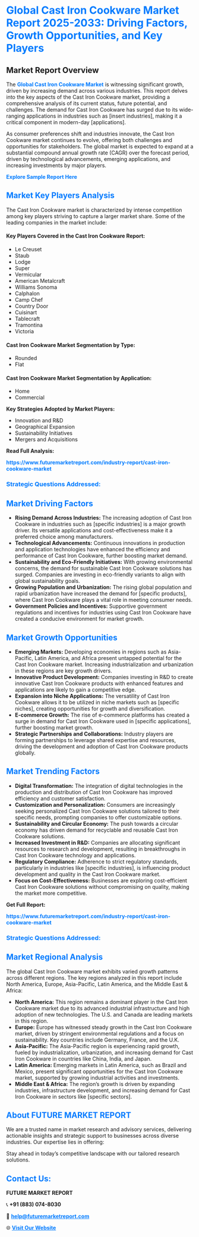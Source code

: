 <h1 style="color: #007BFF;">Global Cast Iron Cookware Market Report 2025-2033: Driving Factors, Growth Opportunities, and Key Players</h1>

<section id="overview">
<h2>Market Report Overview</h2>
<p>The <a href="https://www.futuremarketreport.com/industry-report/cast-iron-cookware-market" style="color: #007BFF; text-decoration: none;"><strong>Global Cast Iron Cookware Market</strong></a> is witnessing significant growth, driven by increasing demand across various industries. This report delves into the key aspects of the Cast Iron Cookware market, providing a comprehensive analysis of its current status, future potential, and challenges. The demand for Cast Iron Cookware has surged due to its wide-ranging applications in industries such as [insert industries], making it a critical component in modern-day [applications].</p>
<p>As consumer preferences shift and industries innovate, the Cast Iron Cookware market continues to evolve, offering both challenges and opportunities for stakeholders. The global market is expected to expand at a substantial compound annual growth rate (CAGR) over the forecast period, driven by technological advancements, emerging applications, and increasing investments by major players.</p>
</section>

<section id="overview">
<p><a href="https://www.futuremarketreport.com/request-sample/reportId=107876" style="color: #007BFF; text-decoration: none;"><strong>Explore Sample Report Here</strong></a></p>
</section>

<section id="key-players">
<h2 style="color: #007BFF;">Market Key Players Analysis</h2>
<p>The Cast Iron Cookware market is characterized by intense competition among key players striving to capture a larger market share. Some of the leading companies in the market include:</p>
<h4>Key Players Covered in the Cast Iron Cookware Report:</h4>
<ul><li>Le Creuset</li><li>Staub</li><li>Lodge</li><li>Super</li><li>Vermicular</li><li>American Metalcraft</li><li>Williams Sonoma</li><li>Calphalon</li><li>Camp Chef</li><li>Country Door</li><li>Cuisinart</li><li>Tablecraft</li><li>Tramontina</li><li>Victoria</li></ul>
<h4>Cast Iron Cookware Market Segmentation by Type:</h4>
<ul><li>Rounded</li><li>Flat</li></ul>

<h4>Cast Iron Cookware Market Segmentation by Application:</h4>
<ul><li>Home</li><li>Commercial</li></ul>
<p><strong>Key Strategies Adopted by Market Players:</strong></p>
<ul>
<li>Innovation and R&D</li>
<li>Geographical Expansion</li>
<li>Sustainability Initiatives</li>
<li>Mergers and Acquisitions</li>
</ul>
</section>

<section>
<p><strong>Read Full Analysis: </strong></p><a href="https://www.futuremarketreport.com/industry-report/cast-iron-cookware-market" style="color: #007BFF; text-decoration: none;"><strong>https://www.futuremarketreport.com/industry-report/cast-iron-cookware-market</strong></a>
<h3 style="color: #007BFF;">Strategic Questions Addressed:</h3>
</section>

<section id="driving-factors">
<h2 style="color: #007BFF;">Market Driving Factors</h2>
<ul>
<li><strong>Rising Demand Across Industries:</strong> The increasing adoption of Cast Iron Cookware in industries such as [specific industries] is a major growth driver. Its versatile applications and cost-effectiveness make it a preferred choice among manufacturers.</li>
<li><strong>Technological Advancements:</strong> Continuous innovations in production and application technologies have enhanced the efficiency and performance of Cast Iron Cookware, further boosting market demand.</li>
<li><strong>Sustainability and Eco-Friendly Initiatives:</strong> With growing environmental concerns, the demand for sustainable Cast Iron Cookware solutions has surged. Companies are investing in eco-friendly variants to align with global sustainability goals.</li>
<li><strong>Growing Population and Urbanization:</strong> The rising global population and rapid urbanization have increased the demand for [specific products], where Cast Iron Cookware plays a vital role in meeting consumer needs.</li>
<li><strong>Government Policies and Incentives:</strong> Supportive government regulations and incentives for industries using Cast Iron Cookware have created a conducive environment for market growth.</li>
</ul>
</section>

<section id="growth-opportunities">
<h2 style="color: #007BFF;">Market Growth Opportunities</h2>
<ul>
<li><strong>Emerging Markets:</strong> Developing economies in regions such as Asia-Pacific, Latin America, and Africa present untapped potential for the Cast Iron Cookware market. Increasing industrialization and urbanization in these regions are key growth drivers.</li>
<li><strong>Innovative Product Development:</strong> Companies investing in R&D to create innovative Cast Iron Cookware products with enhanced features and applications are likely to gain a competitive edge.</li>
<li><strong>Expansion into Niche Applications:</strong> The versatility of Cast Iron Cookware allows it to be utilized in niche markets such as [specific niches], creating opportunities for growth and diversification.</li>
<li><strong>E-commerce Growth:</strong> The rise of e-commerce platforms has created a surge in demand for Cast Iron Cookware used in [specific applications], further boosting market growth.</li>
<li><strong>Strategic Partnerships and Collaborations:</strong> Industry players are forming partnerships to leverage shared expertise and resources, driving the development and adoption of Cast Iron Cookware products globally.</li>
</ul>
</section>

<section id="trending-factors">
<h2 style="color: #007BFF;">Market Trending Factors</h2>
<ul>
<li><strong>Digital Transformation:</strong> The integration of digital technologies in the production and distribution of Cast Iron Cookware has improved efficiency and customer satisfaction.</li>
<li><strong>Customization and Personalization:</strong> Consumers are increasingly seeking personalized Cast Iron Cookware solutions tailored to their specific needs, prompting companies to offer customizable options.</li>
<li><strong>Sustainability and Circular Economy:</strong> The push towards a circular economy has driven demand for recyclable and reusable Cast Iron Cookware solutions.</li>
<li><strong>Increased Investment in R&D:</strong> Companies are allocating significant resources to research and development, resulting in breakthroughs in Cast Iron Cookware technology and applications.</li>
<li><strong>Regulatory Compliance:</strong> Adherence to strict regulatory standards, particularly in industries like [specific industries], is influencing product development and quality in the Cast Iron Cookware market.</li>
<li><strong>Focus on Cost-Effectiveness:</strong> Businesses are exploring cost-efficient Cast Iron Cookware solutions without compromising on quality, making the market more competitive.</li>
</ul>
</section>

<section>
<p><strong>Get Full Report: </strong></p><a href="https://www.futuremarketreport.com/industry-report/cast-iron-cookware-market" style="color: #007BFF; text-decoration: none;"><strong>https://www.futuremarketreport.com/industry-report/cast-iron-cookware-market</strong></a>
<h3 style="color: #007BFF;">Strategic Questions Addressed:</h3>
</section>


<section id="regional-analysis">
<h2 style="color: #007BFF;">Market Regional Analysis</h2>
<p>The global Cast Iron Cookware market exhibits varied growth patterns across different regions. The key regions analyzed in this report include North America, Europe, Asia-Pacific, Latin America, and the Middle East & Africa:</p>
<ul>
<li><strong>North America:</strong> This region remains a dominant player in the Cast Iron Cookware market due to its advanced industrial infrastructure and high adoption of new technologies. The U.S. and Canada are leading markets in this region.</li>
<li><strong>Europe:</strong> Europe has witnessed steady growth in the Cast Iron Cookware market, driven by stringent environmental regulations and a focus on sustainability. Key countries include Germany, France, and the U.K.</li>
<li><strong>Asia-Pacific:</strong> The Asia-Pacific region is experiencing rapid growth, fueled by industrialization, urbanization, and increasing demand for Cast Iron Cookware in countries like China, India, and Japan.</li>
<li><strong>Latin America:</strong> Emerging markets in Latin America, such as Brazil and Mexico, present significant opportunities for the Cast Iron Cookware market, supported by growing industrial activities and investments.</li>
<li><strong>Middle East & Africa:</strong> The region’s growth is driven by expanding industries, infrastructure development, and increasing demand for Cast Iron Cookware in sectors like [specific sectors].</li>
</ul>
</section>

<footer>
<h2 style="color: #007BFF;">About FUTURE MARKET REPORT</h2>
<p>We are a trusted name in market research and advisory services, delivering actionable insights and strategic support to businesses across diverse industries. Our expertise lies in offering:</p>

<p>Stay ahead in today’s competitive landscape with our tailored research solutions.</p>

<h2 style="color: #007BFF;">Contact Us:</h2>
<p><strong>FUTURE MARKET REPORT</strong></p>
<p>📞 <strong>+91 (883) 074-8030</strong></p>
<p>📧 <strong><a href="mailto:help@futuremarketreport.com" style="color: #007BFF;">help@futuremarketreport.com</a></strong></p>
<p>🌐 <strong><a href="https://www.futuremarketreport.com/" style="color: #007BFF;">Visit Our Website</a></strong></p>
</footer>